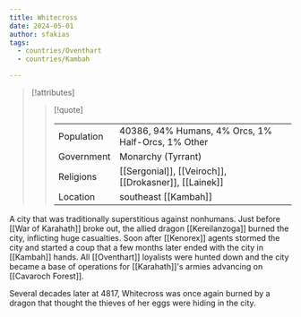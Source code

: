 ```yaml
---
title: Whitecross
date: 2024-05-01
author: sfakias
tags:
  - countries/Oventhart
  - countries/Kambah

---
```

> [!attributes]
> 
> > [!quote]
> >
> > | | |
> > | --- | --- |
> > | Population | 40386, 94% Humans, 4% Orcs, 1% Half-Orcs, 1% Other |
> > | Government | Monarchy (Tyrrant) |
> > | Religions | [[Sergonial]], [[Veiroch]], [[Drokasner]], [[Lainek]] |
> > | Location | southeast [[Kambah]] |

A city that was traditionally superstitious against nonhumans. Just before [[War of Karahath]] broke out, the allied dragon [[Kereilanzoga]] burned the city, inflicting huge casualties. Soon after [[Kenorex]] agents stormed the city and started a coup that a few months later ended with the city in [[Kambah]] hands. All [[Oventhart]] loyalists were hunted down and the city became a base of operations for [[Karahath]]'s armies advancing on [[Cavaroch Forest]].

Several decades later at 4817, Whitecross was once again burned by a dragon that thought the thieves of her eggs were hiding in the city.